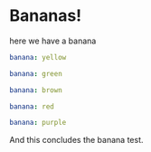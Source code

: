 # Bananas!

here we have a banana

```yaml
banana: yellow
```

```yaml
banana: green
```

```yaml
banana: brown
```

```yaml
banana: red
```

```yaml
banana: purple
```

And this concludes the banana test.
